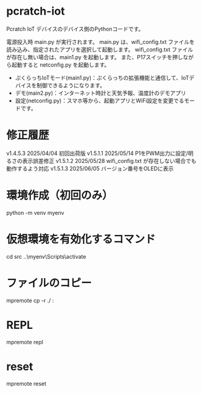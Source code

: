 # pcratch-iot
Pcratch IoT デバイスのデバイス側のPythonコードです。

電源投入時 main.py が実行されます。
main.py は、wifi_config.txt ファイルを読み込み、指定されたアプリを選択して起動します。
wifi_config.txt ファイルが存在し無い場合は、main1.py を起動します。
また、P17スイッチを押しながら起動すると netconfig.py を起動します。

- ぷくらっちIoTモード(main1.py)：ぷくらっちの拡張機能と通信して、IoTデバイスを制御できるようになります。
- デモ(main2.py)：インターネット時計と天気予報、温度計のデモアプリ
- 設定(netconfig.py)：スマホ等から、起動アプリとWiFi設定を変更でるモードです。

# 修正履歴
v1.4.5.3    2025/04/04 初回出荷版
v1.5.1.1    2025/05/14 P1をPWM出力に設定/明るさの表示誤差修正
v1.5.1.2    2025/05/28 wifi_config.txt が存在しない場合でも動作するよう対応
v1.5.1.3    2025/06/05 バージョン番号をOLEDに表示

# 環境作成（初回のみ）
python -m venv myenv

# 仮想環境を有効化するコマンド
cd src
..\myenv\Scripts\activate

# ファイルのコピー
mpremote cp -r ./ :

# REPL
mpremote repl
# reset
mpremote reset

